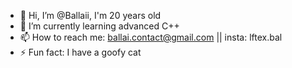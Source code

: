 - 👋 Hi, I’m @Ballaii, I'm 20 years old
- 🌱 I’m currently learning advanced C++
- 📫 How to reach me: ballai.contact@gmail.com || insta: lftex.bal
- ⚡ Fun fact: I have a goofy cat

<!---
Ballaii/Ballaii is a ✨ special ✨ repository because its `README.md` (this file) appears on your GitHub profile.
You can click the Preview link to take a look at your changes.
--->
